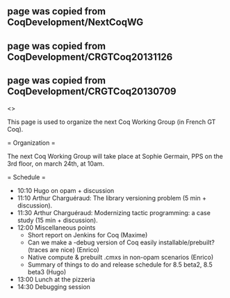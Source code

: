 ## page was copied from CoqDevelopment/NextCoqWG
## page was copied from CoqDevelopment/CRGTCoq20131126
## page was copied from CoqDevelopment/CRGTCoq20130709
<<TableOfContents>>

This page is used to organize the next Coq Working Group (in French GT Coq).

= Organization =

The next Coq Working Group will take place at Sophie Germain, PPS on the 3rd floor,
on march 24th, at 10am.

= Schedule =

 * 10:10 Hugo on opam + discussion
 * 11:10 Arthur Charguéraud: The library versioning problem (5 min + discussion).
 * 11:30 Arthur Charguéraud: Modernizing tactic programming: a case study (15 min + discussion).
 * 12:00 Miscellaneous points
   * Short report on Jenkins for Coq (Maxime)
   * Can we make a -debug version of Coq easily installable/prebuilt? (traces are nice) (Enrico)
   * Native compute & prebuilt .cmxs in non-opam scenarios (Enrico)
   * Summary of things to do and release schedule for 8.5 beta2, 8.5 beta3 (Hugo)
 * 13:00 Lunch at the pizzeria
 * 14:30 Debugging session
